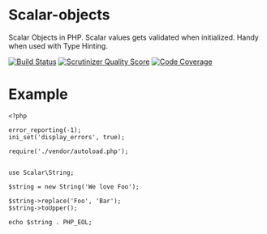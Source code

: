 Scalar-objects
==================

Scalar Objects in PHP. Scalar values gets validated when initialized. Handy when used with Type Hinting.

[![Build Status](https://travis-ci.org/void-sector/ScalarObjects.png?branch=master)](https://travis-ci.org/void-sector/ScalarObjects)
[![Scrutinizer Quality Score](https://scrutinizer-ci.com/g/void-sector/ScalarObjects/badges/quality-score.png?s=03a5c3db1004cccb4a6bcd9aeb91db8e56a01a43)](https://scrutinizer-ci.com/g/void-sector/ScalarObjects/)
[![Code Coverage](https://scrutinizer-ci.com/g/void-sector/ScalarObjects/badges/coverage.png?s=b527f7d7564220fea80be65f2475fe5b0c4a18dd)](https://scrutinizer-ci.com/g/void-sector/ScalarObjects/)

# Example

    <?php

    error_reporting(-1);
    ini_set('display_errors', true);

    require('./vendor/autoload.php');


    use Scalar\String;

    $string = new String('We love Foo');

    $string->replace('Foo', 'Bar');
    $string->toUpper();

    echo $string . PHP_EOL;
